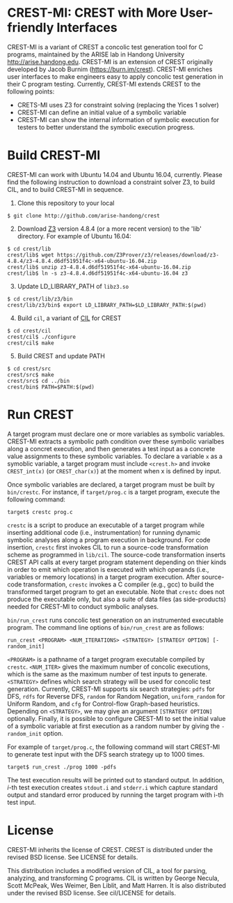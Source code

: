 CREST-MI: CREST with More User-friendly Interfaces
=====

CREST-MI is a variant of CREST a concolic test generation tool for C programs,
maintained by the ARISE lab in Handong University http://arise.handong.edu.
CREST-MI is an extension of CREST originally developed by Jacob Burnim (https://burn.im/crest). 
CREST-MI enriches user interfaces to make engineers easy to apply concolic test generation
in their C program testing. Currently, CREST-MI extends CREST to the following points:
  * CRETS-MI uses Z3 for constraint solving (replacing the Yices 1 solver)
  * CREST-MI can define an initial value of a symbolic variable  
  * CREST-MI can show the internal information of symbolic execution for testers to better understand the symbolic execution progress.

Build CREST-MI
=====
CREST-MI can work with Ubuntu 14.04 and Ubuntu 16.04, currently.
Please find the following instruction to download a constraint solver Z3, to build CIL,
and to build CREST-MI in sequence.

1. Clone this repository to your local
```	
$ git clone http://github.com/arise-handong/crest 
```

2. Download [Z3](https://github.com/Z3Prover/z3) version 4.8.4 (or a more recent version) to the 'lib' directory. For example of Ubuntu 16.04:
``` 
$ cd crest/lib
crest/lib$ wget https://github.com/Z3Prover/z3/releases/download/z3-4.8.4/z3-4.8.4.d6df51951f4c-x64-ubuntu-16.04.zip  
crest/lib$ unzip z3-4.8.4.d6df51951f4c-x64-ubuntu-16.04.zip
crest/lib$ ln -s z3-4.8.4.d6df51951f4c-x64-ubuntu-16.04 z3
```

3. Update LD_LIBRARY_PATH of `libz3.so`
```
$ cd crest/lib/z3/bin
crest/lib/z3/bin$ export LD_LIBRARY_PATH=$LD_LIBRARY_PATH:$(pwd)
```

4. Build ```cil```, a variant of [CIL](https://cil-project.github.io/cil/) for CREST

``` 
$ cd crest/cil
crest/cil$ ./configure
crest/cil$ make 
```

5. Build CREST and update PATH

``` 
$ cd crest/src
crest/src$ make
crest/src$ cd ../bin
crest/bin$ PATH=$PATH:$(pwd) 
```

Run CREST
=====

A target program must declare one or more variables as symbolic variables.
CREST-MI extracts a symbolic path condition over these symbolic varialbes 
along a concret execution, and then generates a test input as a concrete value 
assignments to these symbolic variables. To declare a variable ```x``` as 
a symoblic variable, a target program must include ```<crest.h>``` and invoke
```CREST_int(x)``` (or ```CREST_char(x)```) at the moment when x is defined by
input.

Once symbolic variables are declared, a target program must be built by
```bin/crestc```. For instance, if ```target/prog.c``` is a target program,
execute the following command:

```
target$ crestc prog.c
```

```crestc``` is a script to produce an executable of a target program while inserting 
additional code (i.e., instrumentation) for running dynamic symbolic analyses along 
a program execution in background. For code insertion, ```crestc``` first invokes CIL 
to run a source-code transformation scheme as programmed in ```lib/cil```.
The source-code transformation inserts CREST API calls at every target program statement 
depending on thier kinds in order to emit which operation is executed with which operands 
(i.e., variables or memory locations) in a target program execution. 
After source-code transformation, ```crestc``` invokes a C compiler (e.g., gcc) to build 
the transformed target program to get an executable. 
Note that ```crestc``` does not produce the executable only, but also a suite of data files 
(as side-products) needed for CREST-MI to conduct symbolic analyses.


```bin/run_crest``` runs concolic test generation on an instrumented executable program.
The command line options of ```bin/run_crest``` are as follows:  

``` run_crest <PROGRAM> <NUM_ITERATIONS> <STRATEGY> [STRATEGY OPTION] [-random_init] ```

```<PROGRAM>``` is a pathname of a target program executable compiled by ```crestc```.
```<NUM_ITER>``` gives the maximum number of concolic executions, which is the same as
the maximum number of test inputs to generate.
```<STRATEGY>``` defines which search strategy will be used for concolic test generation.
Currently, CREST-MI supports six search strategies: ```pdfs``` for DFS, ```rdfs``` for 
Reverse DFS, ```random``` for Random Negation, ```uniform_random``` for Uniform Random,
and ```cfg``` for Control-flow Graph-based heuristics. Depending on ```<STRATEGY>```,
we may give an argument ```[STRATEGY OPTION]``` optionally. Finally, it is possible to
configure CREST-MI to set the initial value of a symbolic variable at first execution
as a random number by giving the ```-random_init``` option.

For example of ```target/prog.c```, the following command will start CREST-MI to generate
test input with the DFS search strategy up to 1000 times.

```
target$ run_crest ./prog 1000 -pdfs
```

The test execution results will be printed out to standard output. In addition, *i*-th
test execution creates ```stdout.i``` and ```stderr.i``` which capture standard output
and standard error produced by running the target program with i-th test input.

License
=====

CREST-MI inherits the license of CREST. CREST is distributed under the revised BSD license.  See LICENSE for details.

This distribution includes a modified version of CIL, a tool for
parsing, analyzing, and transforming C programs.  CIL is written by
George Necula, Scott McPeak, Wes Weimer, Ben Liblit, and Matt Harren.
It is also distributed under the revised BSD license.  See cil/LICENSE
for details.
